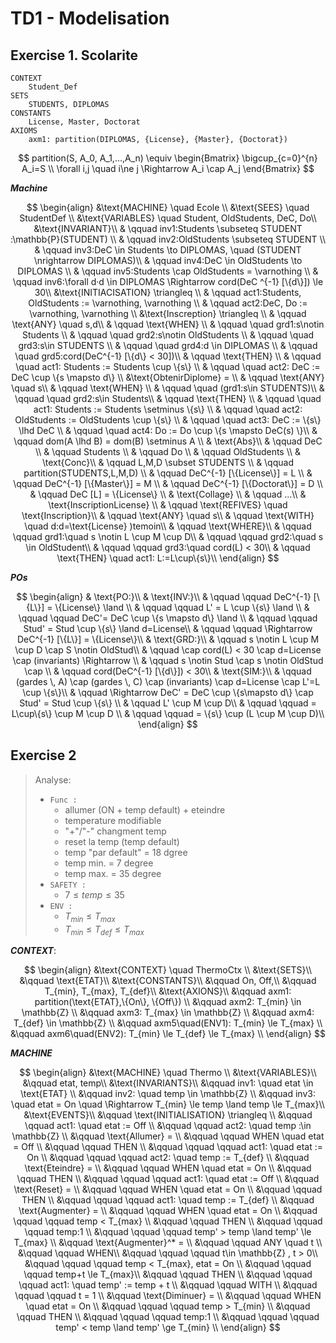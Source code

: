# TD1 - Modelisation

## Exercise 1. Scolarite

```
CONTEXT
	Student_Def
SETS
	STUDENTS, DIPLOMAS
CONSTANTS
	License, Master, Doctorat
AXIOMS
	axm1: partition(DIPLOMAS, {License}, {Master}, {Doctorat})
```

$$
partition(S, A_0, A_1,...,A_n) \equiv 
\begin{Bmatrix}
	\bigcup_{c=0}^{n} A_i=S \\ 
	\forall i,j \quad i\ne j \Rightarrow A_i \cap A_j
\end{Bmatrix}
$$



***Machine***


$$
\begin{align}
	&\text{MACHINE} \quad Ecole \\
	&\text{SEES} \quad StudentDef \\
	&\text{VARIABLES} \quad Student, OldStudents, DeC, Do\\
	&\text{INVARIANT}\\
	& \qquad inv1:Students \subseteq STUDENT :\mathbb{P}(STUDENT) \\
	& \qquad inv2:OldStudents \subseteq STUDENT \\
	& \qquad inv3:DeC \in Students \to DIPLOMAS, \quad (STUDENT \nrightarrow DIPLOMAS)\\
	& \qquad inv4:DeC \in OldStudents \to DIPLOMAS \\
	& \qquad inv5:Students \cap OldStudents = \varnothing \\
	& \qquad inv6:\forall d·d \in DIPLOMAS \Rightarrow cord(DeC ^{-1} [\{d\}]) \le 30\\
	&\text{INITIACISATION} \triangleq \\
	& \qquad act1:Students, OldStudents := \varnothing, \varnothing \\
	& \qquad act2:DeC, Do := \varnothing, \varnothing \\
	&\text{Inscreption} \triangleq \\
	& \qquad \text{ANY} \quad s,d\\
	& \qquad \text{WHEN} \\
	& \qquad \quad grd1:s\notin Students \\
	& \qquad \quad grd2:s\notin OldStudents \\
	& \qquad \quad grd3:s\in STUDENTS \\
	&	\qquad \quad grd4:d \in DIPLOMAS \\
	&	\qquad \quad grd5:cord(DeC^{-1} [\{d\} < 30])\\
	& \qquad \text{THEN} \\
	&	\qquad \quad act1: Students := Students \cup \{s\} \\
	&	\qquad \quad act2: DeC := DeC \cup \{s \mapsto d\} \\
	&\text{ObtenirDiplome} = \\
	& \qquad \text{ANY} \quad s\\
	& \qquad \text{WHEN} \\
	&	\qquad \quad (grd1:s\in STUDENTS)\\
	&	\qquad \quad grd2:s\in Students\\
	& \qquad \text{THEN} \\
	&	\qquad \quad act1: Students := Students \setminus \{s\} \\
	&	\qquad \quad act2: OldStudents := OldStudents \cup \{s\} \\
	&	\qquad \quad act3: DeC := \{s\} \lhd DeC \\
	&	\qquad \quad act4: Do := Do \cup \{s \mapsto DeC(s) \}\\
	& \qquad dom(A \lhd B) = dom(B) \setminus A \\
	& \text{Abs}\\
	& \qquad DeC \\
	& \qquad Students \\
	& \qquad Do \\
	& \qquad OldStudents \\
	& \text{Conc}\\
	& \qquad L,M,D \subset STUDENTS \\
	& \qquad  partition(STUDENTS,L,M,D) \\
	& \qquad DeC^{-1} [\{License\}] = L \\
	& \qquad DeC^{-1} [\{Master\}] = M \\
	& \qquad DeC^{-1} [\{Doctorat\}] = D \\
	& \qquad DeC [L] = \{License\} \\
	& \text{Collage} \\
	& \qquad ...\\
	& \text{InscriptionLicense} \\
	& \qquad \text{REFIVES} \quad \text{Inscription}\\
	& \qquad \text{ANY} \quad s\\
	& \qquad \text{WITH} \quad d:d=\text{License} )temoin\\
	& \qquad \text{WHERE}\\
	& \qquad \qquad grd1:\quad s \notin L \cup M \cup D\\
	& \qquad \qquad grd2:\quad s \in OldStudent\\
	& \qquad \qquad grd3:\quad cord(L) < 30\\
	& \qquad \text{THEN} \quad act1: L:=L\cup\{s\}\\
\end{align}
$$



***POs***


$$
\begin{align}
	& \text{PO:}\\
	& \text{INV:}\\
	& \qquad \qquad DeC^{-1} [\{L\}] = \{License\} \land \\
	& \qquad \qquad L' = L \cup \{s\} \land \\
	& \qquad \qquad DeC'= DeC \cup \{s \mapsto d\}  \land \\
	& \qquad \qquad Stud' = Stud \cup \{s\} \land d=License\\
	& \qquad \qquad \Rightarrow DeC^{-1} [\{L\}] = \{License\}\\
	& \text{GRD:}\\
	& \qquad s \notin L \cup M \cup D \cap S \notin OldStud\\
	& \qquad \cap cord(L) < 30 \cap d=License \cap (invariants) \Rightarrow \\
	& \qquad s \notin Stud \cap s \notin OldStud \cap \\
	& \qquad cord(DeC^{-1} [\{d\}]) < 30\\
	& \text{SIM:}\\
	& \qquad (gardes \, A) \cap (gardes \, C) \cap (invariants) \cap d=License \cap L'=L \cup \{s\}\\
	& \qquad \Rightarrow DeC' = DeC \cup \{s\mapsto d\} \cap Stud' = Stud \cup \{s\} \\
	& \qquad L' \cup M \cup D\\
	& \qquad \qquad = L\cup\{s\} \cup M \cup D \\
	& \qquad \qquad = \{s\} \cup (L \cup M \cup D)\\
\end{align}
$$






## Exercise 2

> Analyse:
>
> - `Func :`
>   - allumer (ON + temp default) + eteindre
>   - temperature modifiable
>   - "+"/"-" changment temp
>   - reset la temp (temp default)
>   - temp "par default" = 18 dgree
>   - temp min. = 7 degree
>   - temp max. = 35 degree
> - `SAFETY :`
>   - $7 \le temp \le 35$
> - `ENV :`
>   - $T_{min} \le T_{max}$
>   - $T_{min} \le T_{def} \le T_{max}$

***CONTEXT***:

$$
\begin{align}
	&\text{CONTEXT} \quad ThermoCtx \\
	&\text{SETS}\\
	&\qquad \text{ETAT}\\
	&\text{CONSTANTS}\\
	&\qquad On, Off,\\
	&\qquad T_{min}, T_{max}, T_{def}\\
	&\text{AXIONS}\\
	&\qquad axm1: partition(\text{ETAT},\{On\}, \{Off\}) \\
	&\qquad axm2: T_{min} \in \mathbb{Z} \\
	&\qquad axm3: T_{max} \in \mathbb{Z} \\
	&\qquad axm4: T_{def} \in \mathbb{Z} \\
	&\qquad axm5\quad(ENV1): T_{min} \le T_{max} \\
	&\qquad axm6\quad(ENV2): T_{min} \le T_{def} \le T_{max} \\
\end{align}
$$

***MACHINE***


$$
\begin{align}
	&\text{MACHINE} \quad Thermo \\
	&\text{VARIABLES}\\
	&\qquad etat, temp\\
	&\text{INVARIANTS}\\
	&\qquad inv1: \quad etat \in \text{ETAT} \\
	&\qquad inv2: \quad temp \in \mathbb{Z} \\
	&\qquad inv3: \quad etat = On \quad \Rightarrow T_{min} \le temp \land temp \le T_{max}\\
	&\text{EVENTS}\\
	&\qquad \text{INITIALISATION} \triangleq \\
	&\qquad \qquad act1: \quad etat := Off \\
	&\qquad \qquad act2: \quad temp :\in \mathbb{Z} \\
	&\qquad \text{Allumer} = \\
	&\qquad \qquad WHEN \quad etat = Off \\
	&\qquad \qquad THEN \\
	&\qquad \qquad \qquad act1: \quad etat := On \\
	&\qquad \qquad \qquad act2: \quad temp := T_{def} \\
	&\qquad \text{Eteindre} = \\
	&\qquad \qquad WHEN \quad etat = On \\
	&\qquad \qquad THEN \\
	&\qquad \qquad \qquad act1: \quad etat := Off \\
	&\qquad \text{Reset} = \\
	&\qquad \qquad WHEN \quad etat = On \\
	&\qquad \qquad THEN \\
	&\qquad \qquad \qquad act1: \quad temp := T_{def} \\
	&\qquad \text{Augmenter} = \\
	&\qquad \qquad WHEN \quad etat = On \\
	&\qquad \qquad \qquad temp < T_{max} \\
	&\qquad \qquad THEN \\
	&\qquad \qquad \qquad temp:1 \\
	&\qquad \qquad \qquad temp' > temp \land temp' \le T_{max} \\
	&\qquad \text{Augmenter}^* = \\
	&\qquad \qquad ANY \quad t \\
	&\qquad \qquad WHEN\\
	&\qquad \qquad \qquad t\in \mathbb{Z} , t > 0\\
	&\qquad \qquad \qquad temp < T_{max}, etat = On \\
	&\qquad \qquad \qquad temp+t \le T_{max}\\
	&\qquad \qquad THEN \\
	&\qquad \qquad \qquad act1: \quad temp' := temp + t \\
	&\qquad \qquad WITH \\
	&\qquad \qquad \qquad t = 1 \\
	&\qquad \text{Diminuer} = \\
	&\qquad \qquad WHEN \quad etat = On \\
	&\qquad \qquad \qquad temp > T_{min} \\
	&\qquad \qquad THEN \\
	&\qquad \qquad \qquad temp:1 \\
	&\qquad \qquad \qquad temp' < temp \land temp' \ge T_{min} \\
\end{align}
$$

